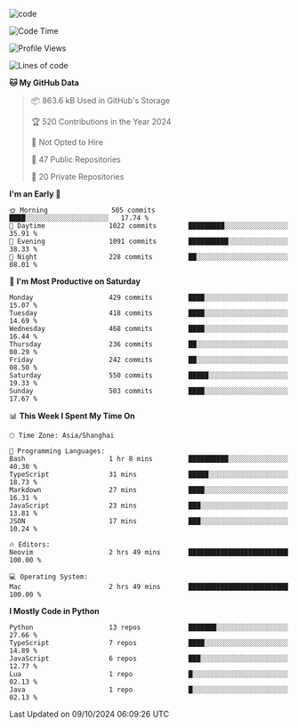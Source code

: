 
<!--
**liuyaanng/liuyaanng** is a ✨ _special_ ✨ repository because its `README.md` (this file) appears on your GitHub profile.

Here are some ideas to get you started:

- 🔭 I’m currently working on ...
- 🌱 I’m currently learning ...
- 👯 I’m looking to collaborate on ...
- 🤔 I’m looking for help with ...
- 💬 Ask me about ...
- 📫 How to reach me: ...
- 😄 Pronouns: ...
- ⚡ Fun fact: ...
-->


![code](https://cdn.jsdelivr.net/gh/liuyaanng/liuyaanng@1.0/code.gif) 

<!--START_SECTION:waka-->
![Code Time](http://img.shields.io/badge/Code%20Time-904%20hrs%2020%20mins-blue)

![Profile Views](http://img.shields.io/badge/Profile%20Views-0-blue)

![Lines of code](https://img.shields.io/badge/From%20Hello%20World%20I%27ve%20Written-14.8%20million%20lines%20of%20code-blue)

**🐱 My GitHub Data** 

> 📦 863.6 kB Used in GitHub's Storage 
 > 
> 🏆 520 Contributions in the Year 2024
 > 
> 🚫 Not Opted to Hire
 > 
> 📜 47 Public Repositories 
 > 
> 🔑 20 Private Repositories 
 > 
**I'm an Early 🐤** 

```text
🌞 Morning                505 commits         ████░░░░░░░░░░░░░░░░░░░░░   17.74 % 
🌆 Daytime                1022 commits        █████████░░░░░░░░░░░░░░░░   35.91 % 
🌃 Evening                1091 commits        ██████████░░░░░░░░░░░░░░░   38.33 % 
🌙 Night                  228 commits         ██░░░░░░░░░░░░░░░░░░░░░░░   08.01 % 
```
📅 **I'm Most Productive on Saturday** 

```text
Monday                   429 commits         ████░░░░░░░░░░░░░░░░░░░░░   15.07 % 
Tuesday                  418 commits         ████░░░░░░░░░░░░░░░░░░░░░   14.69 % 
Wednesday                468 commits         ████░░░░░░░░░░░░░░░░░░░░░   16.44 % 
Thursday                 236 commits         ██░░░░░░░░░░░░░░░░░░░░░░░   08.29 % 
Friday                   242 commits         ██░░░░░░░░░░░░░░░░░░░░░░░   08.50 % 
Saturday                 550 commits         █████░░░░░░░░░░░░░░░░░░░░   19.33 % 
Sunday                   503 commits         ████░░░░░░░░░░░░░░░░░░░░░   17.67 % 
```


📊 **This Week I Spent My Time On** 

```text
🕑︎ Time Zone: Asia/Shanghai

💬 Programming Languages: 
Bash                     1 hr 8 mins         ██████████░░░░░░░░░░░░░░░   40.30 % 
TypeScript               31 mins             █████░░░░░░░░░░░░░░░░░░░░   18.73 % 
Markdown                 27 mins             ████░░░░░░░░░░░░░░░░░░░░░   16.31 % 
JavaScript               23 mins             ███░░░░░░░░░░░░░░░░░░░░░░   13.81 % 
JSON                     17 mins             ███░░░░░░░░░░░░░░░░░░░░░░   10.24 % 

🔥 Editors: 
Neovim                   2 hrs 49 mins       █████████████████████████   100.00 % 

💻 Operating System: 
Mac                      2 hrs 49 mins       █████████████████████████   100.00 % 
```

**I Mostly Code in Python** 

```text
Python                   13 repos            ███████░░░░░░░░░░░░░░░░░░   27.66 % 
TypeScript               7 repos             ████░░░░░░░░░░░░░░░░░░░░░   14.89 % 
JavaScript               6 repos             ███░░░░░░░░░░░░░░░░░░░░░░   12.77 % 
Lua                      1 repo              █░░░░░░░░░░░░░░░░░░░░░░░░   02.13 % 
Java                     1 repo              █░░░░░░░░░░░░░░░░░░░░░░░░   02.13 % 
```




 Last Updated on 09/10/2024 06:09:26 UTC
<!--END_SECTION:waka-->
